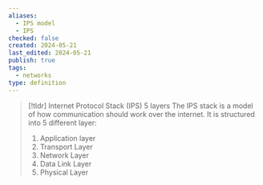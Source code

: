 ```yaml
---
aliases:
  - IPS model
  - IPS
checked: false
created: 2024-05-21
last_edited: 2024-05-21
publish: true
tags:
  - networks
type: definition
---
```

>[!tldr] Internet Protocol Stack (IPS) 5 layers
>The IPS stack is a model of how communication should work over the internet. It is structured into 5 different layer:
>1. Application layer
>2. Transport Layer
>3. Network Layer
>4. Data Link Layer
>5. Physical Layer

